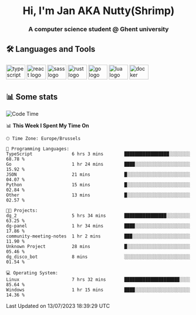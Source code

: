 <h1 align="center">Hi, I'm Jan AKA Nutty(Shrimp)</h1>
<h3 align="center">A computer science student @ Ghent university</h3>

<h2 align="left">🛠️ Languages and Tools</h2>

###

<div align="left">
  <img src="https://cdn.jsdelivr.net/gh/devicons/devicon/icons/typescript/typescript-original.svg" height="40" width="52" alt="typescript logo"  />
  <img src="https://cdn.jsdelivr.net/gh/devicons/devicon/icons/react/react-original.svg" height="40" width="52" alt="react logo"  />
  <img src="https://cdn.jsdelivr.net/gh/devicons/devicon/icons/sass/sass-original.svg" height="40" width="52" alt="sass logo"  />
  <img src="https://cdn.jsdelivr.net/gh/devicons/devicon/icons/rust/rust-plain.svg" height="40" width="52" alt="rust logo"  />
  <img src="https://cdn.jsdelivr.net/gh/devicons/devicon/icons/go/go-original.svg" height="40" width="52" alt="go logo"  />
  <img src="https://cdn.jsdelivr.net/gh/devicons/devicon/icons/lua/lua-original.svg" height="40" width="52" alt="lua logo"  />
  <img src="https://cdn.jsdelivr.net/gh/devicons/devicon/icons/docker/docker-original.svg" height="40" width="52" alt="docker logo"  />
</div>

<h2>📊 Some stats</h2>

<!--START_SECTION:waka-->
![Code Time](http://img.shields.io/badge/Code%20Time-3%2C442%20hrs%206%20mins-blue)

📊 **This Week I Spent My Time On** 

```text
🕑︎ Time Zone: Europe/Brussels

💬 Programming Languages: 
TypeScript               6 hrs 3 mins        █████████████████░░░░░░░░   68.78 % 
Go                       1 hr 24 mins        ████░░░░░░░░░░░░░░░░░░░░░   15.92 % 
JSON                     21 mins             █░░░░░░░░░░░░░░░░░░░░░░░░   04.07 % 
Python                   15 mins             █░░░░░░░░░░░░░░░░░░░░░░░░   02.84 % 
Other                    13 mins             █░░░░░░░░░░░░░░░░░░░░░░░░   02.57 % 

🐱‍💻 Projects: 
dg_2                     5 hrs 34 mins       ████████████████░░░░░░░░░   63.25 % 
dg-panel                 1 hr 34 mins        ████░░░░░░░░░░░░░░░░░░░░░   17.86 % 
community-meeting-notes  1 hr 2 mins         ███░░░░░░░░░░░░░░░░░░░░░░   11.90 % 
Unknown Project          28 mins             █░░░░░░░░░░░░░░░░░░░░░░░░   05.46 % 
dg_disco_bot             8 mins              ░░░░░░░░░░░░░░░░░░░░░░░░░   01.54 % 

💻 Operating System: 
Linux                    7 hrs 32 mins       █████████████████████░░░░   85.64 % 
Windows                  1 hr 15 mins        ████░░░░░░░░░░░░░░░░░░░░░   14.36 % 
```


 Last Updated on 13/07/2023 18:39:29 UTC
<!--END_SECTION:waka-->
